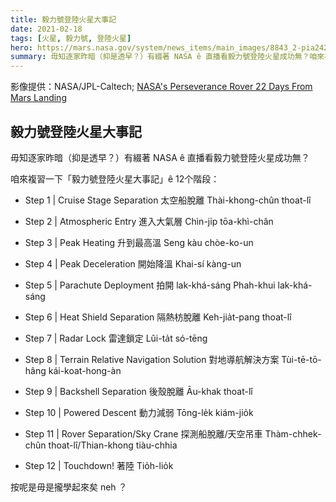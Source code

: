 ```yaml
---
title: 毅力號登陸火星大事記
date: 2021-02-18
tags: [火星, 毅力號, 登陸火星]
hero: https://mars.nasa.gov/system/news_items/main_images/8843_2-pia24285_1a-edl-annotated-web.jpg
summary: 毋知逐家昨暗（抑是透早？）有綴著 NASA ê 直播看毅力號登陸火星成功無？咱來複習一下「毅力號登陸火星大事記」ê 12个階段。
---
```


影像提供：NASA/JPL-Caltech; [NASA's Perseverance Rover 22 Days From Mars Landing][1]

## 毅力號登陸火星大事記

毋知逐家昨暗（抑是透早？）有綴著 NASA ê 直播看毅力號登陸火星成功無？

咱來複習一下「毅力號登陸火星大事記」ê 12个階段：

- Step 1 | Cruise Stage Separation 太空船脫離 Thài-khong-chûn thoat-lî

- Step 2 | Atmospheric Entry 進入大氣層 Chìn-ji̍p tōa-khì-chân

- Step 3 | Peak Heating 升到最高溫 Seng kàu chòe-ko-un

- Step 4 | Peak Deceleration 開始降溫 Khai-sí kàng-un

- Step 5 | Parachute Deployment 拍開 lak-khá-sáng Phah-khui lak-khá-sáng

- Step 6 | Heat Shield Separation 隔熱枋脫離 Keh-jia̍t-pang thoat-lî

- Step 7 | Radar Lock 雷達鎖定 Lûi-ta̍t só-tēng

- Step 8 | Terrain Relative Navigation Solution 對地導航解決方案 Tùi-tē-tō-hâng kái-koat-hong-àn

- Step 9 | Backshell Separation 後殼脫離 Āu-khak thoat-lî

- Step 10 | Powered Descent 動力減弱 Tōng-le̍k kiám-jio̍k

- Step 11 | Rover Separation/Sky Crane 探測船脫離/天空吊車 Thàm-chhek-chûn thoat-lî/Thian-khong tiàu-chhia

- Step 12 | Touchdown! 著陸 Tio̍h-lio̍k

按呢是毋是攏學起來矣 neh ？

[1]: https://mars.nasa.gov/news/8843/nasas-perseverance-rover-22-days-from-mars-landing/?fbclid=IwAR2hRlJI9KFkwHhp-_6fV8TV92w_2eQn_9boHNU4PdZ2aPPvmgaQK0XuuUQ
